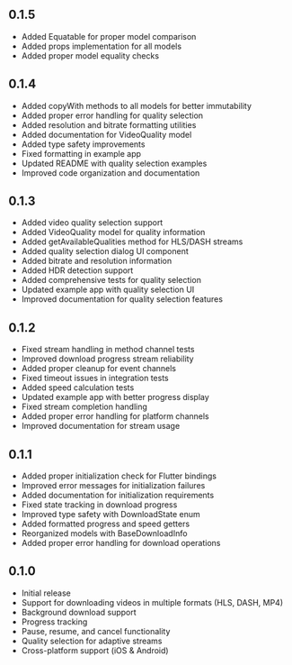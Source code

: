 ## 0.1.5

* Added Equatable for proper model comparison
* Added props implementation for all models
* Added proper model equality checks

## 0.1.4

* Added copyWith methods to all models for better immutability
* Added proper error handling for quality selection
* Added resolution and bitrate formatting utilities
* Added documentation for VideoQuality model
* Added type safety improvements
* Fixed formatting in example app
* Updated README with quality selection examples
* Improved code organization and documentation

## 0.1.3

* Added video quality selection support
* Added VideoQuality model for quality information
* Added getAvailableQualities method for HLS/DASH streams
* Added quality selection dialog UI component
* Added bitrate and resolution information
* Added HDR detection support
* Added comprehensive tests for quality selection
* Updated example app with quality selection UI
* Improved documentation for quality selection features

## 0.1.2

* Fixed stream handling in method channel tests
* Improved download progress stream reliability
* Added proper cleanup for event channels
* Fixed timeout issues in integration tests
* Added speed calculation tests
* Updated example app with better progress display
* Fixed stream completion handling
* Added proper error handling for platform channels
* Improved documentation for stream usage

## 0.1.1

* Added proper initialization check for Flutter bindings
* Improved error messages for initialization failures
* Added documentation for initialization requirements
* Fixed state tracking in download progress
* Improved type safety with DownloadState enum
* Added formatted progress and speed getters
* Reorganized models with BaseDownloadInfo
* Added proper error handling for download operations

## 0.1.0

* Initial release
* Support for downloading videos in multiple formats (HLS, DASH, MP4)
* Background download support
* Progress tracking
* Pause, resume, and cancel functionality
* Quality selection for adaptive streams
* Cross-platform support (iOS & Android)
